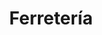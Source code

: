 ---
title: "Ferretería"
url: /ciudad-autonoma-de-buenos-aires/ferreteria-avenida-regimiento-de-patricios/
shop: Eisenwaren
---